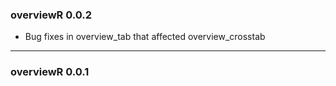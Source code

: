### overviewR 0.0.2

- Bug fixes in overview_tab that affected overview_crosstab

---

### overviewR 0.0.1

